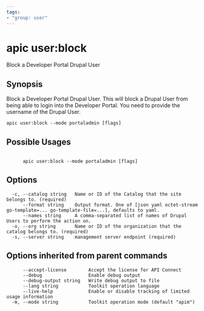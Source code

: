 ```yaml
---
tags:
- "group: user"
---
```

# apic user:block

Block a Developer Portal Drupal User

## Synopsis

Block a Developer Portal Drupal User. This will block a Drupal User from being able to login into the Developer Portal. You need to provide the username of the Drupal User.

```
apic user:block --mode portaladmin [flags]
```

## Possible Usages

```

      apic user:block --mode portaladmin [flags]

```

## Options

```
  -c, --catalog string   Name or ID of the Catalog that the site belongs to. (required)
      --format string    Output format. One of [json yaml octet-stream go-template=... go-template-file=...], defaults to yaml.
      --names string     A comma-separated list of names of Drupal Users to perform the action on.
  -o, --org string       Name or ID of the organization that the catalog belongs to. (required)
  -s, --server string    management server endpoint (required)
```

## Options inherited from parent commands

```
      --accept-license        Accept the license for API Connect
      --debug                 Enable debug output
      --debug-output string   Write debug output to file
      --lang string           Toolkit operation language
      --live-help             Enable or disable tracking of limited usage information
  -m, --mode string           Toolkit operation mode (default "apim")
```
